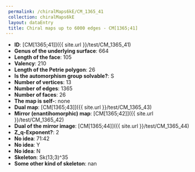 ```yaml
--- 
 permalink: /chiralMaps6kE/CM_1365_41 
 collection: chiralMaps6kE
 layout: dataEntry
 title: Chiral maps up to 6000 edges - CM[1365;41]
---
```


- **ID**: [CM[1365;41]]({{ site.url }}/test/CM_1365_41)
- **Genus of the underlying surface**: 664
- **Length of the face**: 105
- **Valency**: 210
- **Length of the Petrie polygon**: 26
- **Is the automorphism group solvable?**: S
- **Number of vertices**: 13
- **Number of edges**: 1365
- **Number of faces**: 26
- **The map is self-**: none
- **Dual map**: [CM[1365;43]]({{ site.url }}/test/CM_1365_43)
- **Mirror (enantihomorphic) map**: [CM[1365;42]]({{ site.url }}/test/CM_1365_42)
- **Dual of the mirror image**: [CM[1365;44]]({{ site.url }}/test/CM_1365_44)
- **Z_q-Exponent?**: 2
- **No idea**:  71:42
- **No idea**: Y
- **No idea**: N
- **Skeleton**: Sk(13;3)^35
- **Some other kind of skeleton**: nan

